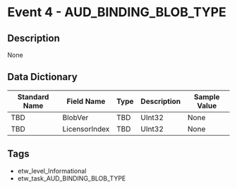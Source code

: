 # Event 4 - AUD_BINDING_BLOB_TYPE

## Description
None

## Data Dictionary
|Standard Name|Field Name|Type|Description|Sample Value|
|---|---|---|---|---|
|TBD|BlobVer|TBD|UInt32|None|None|
|TBD|LicensorIndex|TBD|UInt32|None|None|

## Tags
* etw_level_Informational
* etw_task_AUD_BINDING_BLOB_TYPE